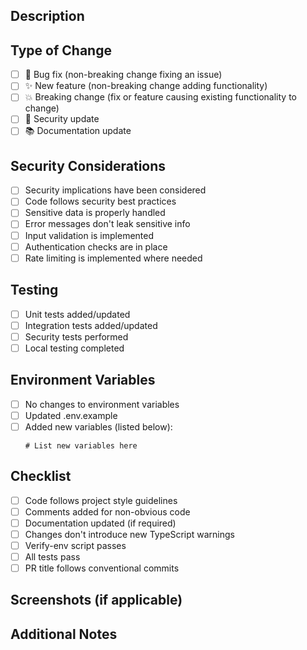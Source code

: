## Description
<!-- Describe your changes in detail -->

## Type of Change
<!-- Mark relevant items with an x -->
- [ ] 🐛 Bug fix (non-breaking change fixing an issue)
- [ ] ✨ New feature (non-breaking change adding functionality)
- [ ] 💥 Breaking change (fix or feature causing existing functionality to change)
- [ ] 🔐 Security update
- [ ] 📚 Documentation update

## Security Considerations
<!-- For changes involving auth, data handling, or security-critical features -->
- [ ] Security implications have been considered
- [ ] Code follows security best practices
- [ ] Sensitive data is properly handled
- [ ] Error messages don't leak sensitive info
- [ ] Input validation is implemented
- [ ] Authentication checks are in place
- [ ] Rate limiting is implemented where needed

## Testing
<!-- Describe tests you ran and add any relevant logs -->
- [ ] Unit tests added/updated
- [ ] Integration tests added/updated
- [ ] Security tests performed
- [ ] Local testing completed

## Environment Variables
<!-- List any new or modified environment variables -->
- [ ] No changes to environment variables
- [ ] Updated .env.example
- [ ] Added new variables (listed below):
  ```
  # List new variables here
  ```

## Checklist
- [ ] Code follows project style guidelines
- [ ] Comments added for non-obvious code
- [ ] Documentation updated (if required)
- [ ] Changes don't introduce new TypeScript warnings
- [ ] Verify-env script passes
- [ ] All tests pass
- [ ] PR title follows conventional commits

## Screenshots (if applicable)
<!-- Add screenshots showing visual changes -->

## Additional Notes
<!-- Add any other context about the PR here -->
